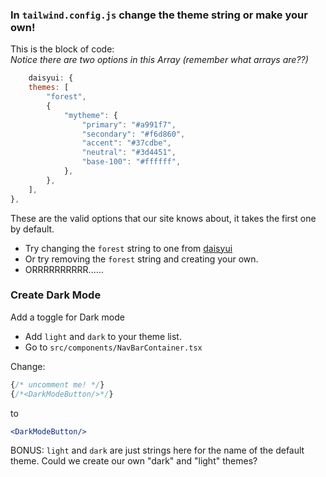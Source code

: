### In `tailwind.config.js` change the theme string or make your own!


This is the block of code:  
*Notice there are two options in this Array (remember what arrays are??)*

```javascript
    daisyui: {
    themes: [
        "forest",
        {
            "mytheme": {
                "primary": "#a991f7",
                "secondary": "#f6d860",
                "accent": "#37cdbe",
                "neutral": "#3d4451",
                "base-100": "#ffffff",
            },
        },
    ],
},
```

These are the valid options that our site knows about, it takes the first one by default.
- Try changing the `forest` string to one from [daisyui](https://daisyui.com/docs/themes/)
- Or try removing the `forest` string and creating your own.
- ORRRRRRRRRR......

### Create Dark Mode

Add a toggle for Dark mode
- Add `light` and `dark` to your theme list.
- Go to `src/components/NavBarContainer.tsx`

Change:

```jsx
{/* uncomment me! */}
{/*<DarkModeButton/>*/}
```

to

```jsx
<DarkModeButton/>
```

BONUS: `light` and `dark` are just strings here for the name of the default theme.
Could we create our own "dark" and "light" themes?
